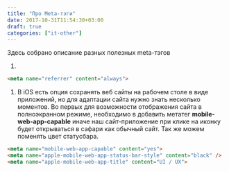 ```yaml
---
title: "Про Meta-тэги"
date: 2017-10-31T11:54:30+03:00
draft: true
categories: ["it-other"]
---
```

Здесь собрано описание разных полезных meta-тэгов
<!--more-->

1.

```html
<meta name="referrer" content="always">
```

1. В iOS есть опция сохранять веб сайты на рабочем столе в виде приложений, но для адаптации сайта нужно знать несколько моментов. Во первых для возможности отображения сайта в полноэкранном режиме, необходимо в добавить метатег **mobile-web-app-capable** иначе наш сайт-приложение при клике на иконку будет открываться в сафари как обычный сайт. Так же можем поменять цвет статусбара.

```html
<meta name="mobile-web-app-capable" content="yes">
<meta name="apple-mobile-web-app-status-bar-style" content="black" />
<meta name="apple-mobile-web-app-title" content="UI / UX">
```

